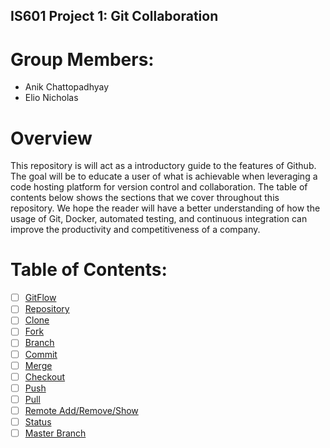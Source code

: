 ## IS601 Project 1: Git Collaboration 

# Group Members: 
* Anik Chattopadhyay 
* Elio Nicholas 

# Overview
This repository is will act as a introductory guide to the features of Github. The goal will be to educate a user of what is achievable when leveraging a code hosting platform for version control and collaboration. The table of contents below shows the sections that we cover throughout this repository. We hope the reader will have a better understanding of how the usage of Git, Docker, automated testing, and continuous integration can improve the productivity and competitiveness of a company. 

# Table of Contents: 
* [ ] [GitFlow](/Sections/gitFlow.md) 
* [ ] [Repository](/Sections/Repository.md)  
* [ ] [Clone](/Sections/Clone.md) 
* [ ] [Fork](/Sections/Fork.md) 
* [ ] [Branch](/Sections/Branch.md) 
* [ ] [Commit](/Sections/Commit.md) 
* [ ] [Merge](/Sections/Merge.md)  
* [ ] [Checkout](/Sections/Checkout.md) 
* [ ] [Push](/Sections/Push.md) 
* [ ] [Pull](/Sections/Pull.md) 
* [ ] [Remote Add/Remove/Show](/Sections/Remote_Add_Remove_Show.md) 
* [ ] [Status](/Sections/Status.md) 
* [ ] [Master Branch](/Sections/Master.md) 